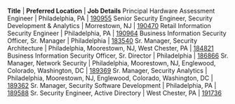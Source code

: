 **Title**  |  **Preferred Location**  | **Job Details**
Principal Hardware Assessment Engineer | Philadelphia, PA | [190955](https://jobs.comcast.com/job-190955-principal-hardware-assessment-engineer-in-philadelphia-pa-telecommunications)
Senior Security Engineer, Security Development & Analytics | Morrestown, NJ | [190470](https://jobs.comcast.com/job-190470-senior-security-engineer-security-development-analytics-in-moorestown-nj-technology-it)
Retail Information Security Engineer | Philadelphia, PA | [190964](https://jobs.comcast.com/job-190964-retail-information-security-engineer-in-philadelphia-pa-telecommunications)
Business Information Security Officer, Sr. Manager | Philadelphia | [183540](https://jobs.comcast.com/job-183540-business-information-security-officer-in-philadelphia-pa-telecommunications)
Sr. Manager, Security Architecture | Philadelphia, Moorestown, NJ, West Chester, PA | [184821](https://jobs.comcast.com/job-184821-sr-manager-security-architecture-in-philadelphia-pa-telecommunications)
Business Information Security Officer, Sr. Director | Philadelphia | [186866](https://jobs.comcast.com/job-186866-business-information-security-officer-in-philadelphia-pa-telecommunications)
Sr. Manager, Network Security | Philadelphia, Moorestown, NJ, Englewood, Colorado, Washington, DC | [189369](https://jobs.comcast.com/job-189369-sr-manager-network-security-in-philadelphia-pa-telecommunications)
Sr. Manager, Security Analytics | Philadelphia, Moorestown, NJ, Englewood, Colorado, Washington, DC | [189362](https://jobs.comcast.com/job-189362-sr-manager-security-analytics-in-philadelphia-pa-telecommunications)
Sr. Manager, Security Software Development | Philadelphia, PA | [189588](https://jobs.comcast.com/job-189588-sr-manager-security-software-development-in-philadelphia-pa-technology-it)
Sr. Security Engineer, Active Directory | West Chester, PA | [191736](https://jobs.comcast.com/job-191736-sr-security-engineer-active-directory-in-west-chester-pa-telecommunications)
